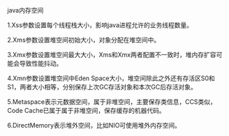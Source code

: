 java内存空间

1.Xss参数设置每个线程栈大小，影响java进程允许的业务线程数量。

2.Xms参数设置堆空间初始大小，对象分配在堆空间中。

3.Xmx参数设置堆空间最大大小，Xms和Xmx两者配置不一致时，堆内存扩容可能会导致性能抖动。

4.Xmn参数设置堆空间中Eden Space大小，堆空间除此之外还有存活区S0和S1，两者大小相等，分别保存上次GC存活对象和本次GC后存活对象。

5.Metaspace表示元数据空间，属于非堆空间，主要保存类信息，CCS类似，Code Cache已属于属于非堆空间，保存缓存的机器代码。

6.DirectMemory表示堆外空间，比如NIO可使用堆外内存空间。
